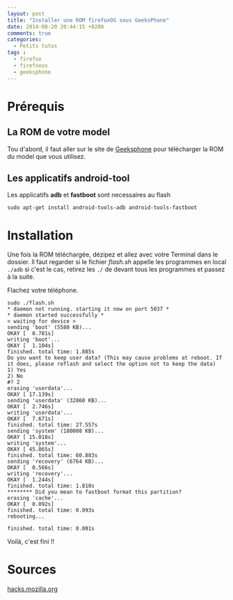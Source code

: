 ```yaml
---
layout: post
title: "Installer une ROM firefoxOS sous GeeksPhone"
date: 2014-08-20 20:44:15 +0200
comments: true
categories:
  - Petits tutos
tags :
  - firefox
  - firefoxos
  - geeksphone
---
```


# Prérequis
## La ROM de votre model
Tou d'abord, il faut aller sur le site de [Geeksphone](http://downloads.geeksphone.com/) pour télécharger la ROM du model que vous utilisez.
## Les applicatifs android-tool
Les applicatifs **adb** et **fastboot** sont necessaires au flash

```
sudo apt-get install android-tools-adb android-tools-fastboot
```

# Installation
Une fois la ROM téléchargée, dézipez et allez avec votre Terminal dans le dossier. Il faut regarder si le fichier *flash.sh* appelle les programmes en local `./adb` si c'est le cas, retirez les `./` de devant tous les programmes et passez à la suite.

Flachez votre téléphone.
```
sudo ./flash.sh
* daemon not running. starting it now on port 5037 *
* daemon started successfully *
< waiting for device >
sending 'boot' (5580 KB)...
OKAY [  0.781s]
writing 'boot'...
OKAY [  1.104s]
finished. total time: 1.885s
Do you want to keep user data? (This may cause problems at reboot. If it does, please reflash and select the option not to keep the data)
1) Yes
2) No
#? 2
erasing 'userdata'...
OKAY [ 17.139s]
sending 'userdata' (32860 KB)...
OKAY [  2.746s]
writing 'userdata'...
OKAY [  7.671s]
finished. total time: 27.557s
sending 'system' (180008 KB)...
OKAY [ 15.018s]
writing 'system'...
OKAY [ 45.865s]
finished. total time: 60.883s
sending 'recovery' (6764 KB)...
OKAY [  0.566s]
writing 'recovery'...
OKAY [  1.244s]
finished. total time: 1.810s
******** Did you mean to fastboot format this partition?
erasing 'cache'...
OKAY [  0.092s]
finished. total time: 0.093s
rebooting...

finished. total time: 0.001s
```

Voilà, c'est fini !!

# Sources
[hacks.mozilla.org](https://hacks.mozilla.org/2013/06/updating-and-tweaking-your-firefox-os-developer-preview-phonegeeksphone/)
